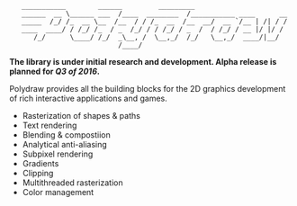 ```
   ___________        ______         _________
   ______  __ \______ ___  /____  ________  /___________ ____      __
   _____  /_/ /_  __ \__  /__  / / /_  __  /__  __/  __ `/__ | /| / /
   ____  ____/ / /_/ /_  / _  /_/ / / /_/ / _  /  / /_/ / __ |/ |/ /
      /_/      \____/ /_/  _\__, /  \__,_/  /_/   \__,_/  ____/|__/
                           /____/
```

**The library is under initial research and development. Alpha release is planned for _Q3 of 2016_.**

Polydraw provides all the building blocks for the 2D graphics development of rich interactive applications and games.

* Rasterization of shapes & paths
* Text rendering
* Blending & compostiion
* Analytical anti-aliasing
* Subpixel rendering
* Gradients
* Clipping
* Multithreaded rasterization
* Color management
